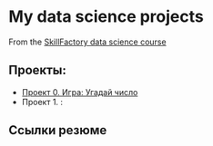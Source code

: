 # My data science projects
From the [SkillFactory data science course](https://skillfactory.ru/data-scientist-pro)

## Проекты:

* [Проект 0. Игра: Угадай число](https://github.com/Yul-Art/SF-DS1/tree/main/Project)
* Проект 1. :

## Ссылки резюме


